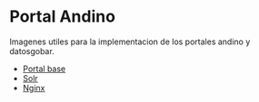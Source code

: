 # Portal Andino

Imagenes utiles para la implementacion de los portales andino y datosgobar.

- [Portal base](imagenes/base_portal.md)
- [Solr](imagenes/solr.md)
- [Nginx](imagenes/nginx)
